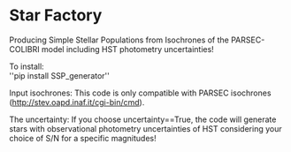 # Star Factory
Producing Simple Stellar Populations from Isochrones of the PARSEC-COLIBRI model including HST photometry uncertainties!

To install:  
''pip install SSP_generator''


Input isochrones:
This code is only compatible with PARSEC isochrones (http://stev.oapd.inaf.it/cgi-bin/cmd). 

The uncertainty:
If you choose uncertainty==True, the code will generate stars with observational photometry uncertainties of HST considering your choice of S/N for a specific magnitudes!
